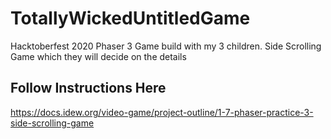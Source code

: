 # TotallyWickedUntitledGame
Hacktoberfest 2020 Phaser 3 Game build with my 3 children.   Side Scrolling Game which they will decide on the details

## Follow Instructions Here
https://docs.idew.org/video-game/project-outline/1-7-phaser-practice-3-side-scrolling-game
